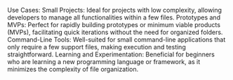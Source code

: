 Use Cases:
Small Projects: Ideal for projects with low complexity, allowing developers to manage all functionalities within a few files.
Prototypes and MVPs: Perfect for rapidly building prototypes or minimum viable products (MVPs), facilitating quick iterations without the need for organized folders.
Command-Line Tools: Well-suited for small command-line applications that only require a few support files, making execution and testing straightforward.
Learning and Experimentation: Beneficial for beginners who are learning a new programming language or framework, as it minimizes the complexity of file organization.